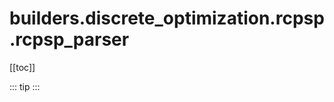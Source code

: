 # builders.discrete_optimization.rcpsp.rcpsp_parser

[[toc]]

::: tip
<skdecide-summary></skdecide-summary>
:::

